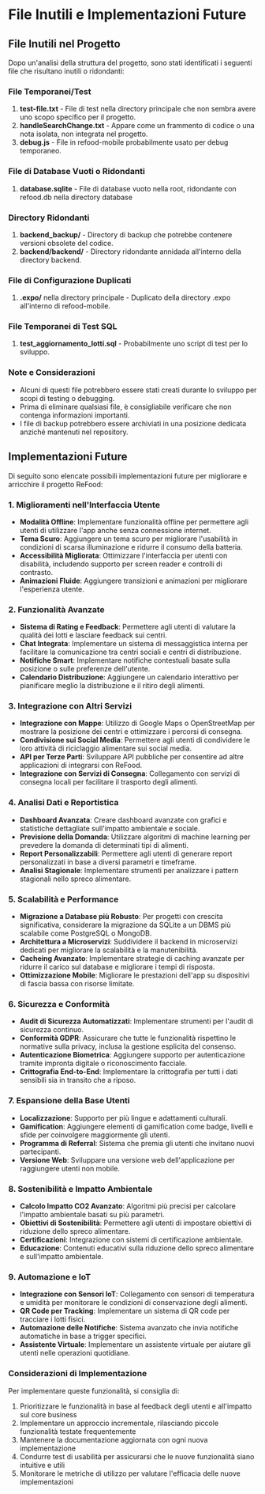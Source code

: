# File Inutili e Implementazioni Future

## File Inutili nel Progetto

Dopo un'analisi della struttura del progetto, sono stati identificati i seguenti file che risultano inutili o ridondanti:

### File Temporanei/Test
1. **test-file.txt** - File di test nella directory principale che non sembra avere uno scopo specifico per il progetto.
2. **handleSearchChange.txt** - Appare come un frammento di codice o una nota isolata, non integrata nel progetto.
3. **debug.js** - File in refood-mobile probabilmente usato per debug temporaneo.

### File di Database Vuoti o Ridondanti
1. **database.sqlite** - File di database vuoto nella root, ridondante con refood.db nella directory database

### Directory Ridondanti
1. **backend_backup/** - Directory di backup che potrebbe contenere versioni obsolete del codice.
2. **backend/backend/** - Directory ridondante annidada all'interno della directory backend.

### File di Configurazione Duplicati
1. **.expo/** nella directory principale - Duplicato della directory .expo all'interno di refood-mobile.

### File Temporanei di Test SQL
1. **test_aggiornamento_lotti.sql** - Probabilmente uno script di test per lo sviluppo.

### Note e Considerazioni
- Alcuni di questi file potrebbero essere stati creati durante lo sviluppo per scopi di testing o debugging.
- Prima di eliminare qualsiasi file, è consigliabile verificare che non contenga informazioni importanti.
- I file di backup potrebbero essere archiviati in una posizione dedicata anziché mantenuti nel repository.

## Implementazioni Future

Di seguito sono elencate possibili implementazioni future per migliorare e arricchire il progetto ReFood:

### 1. Miglioramenti nell'Interfaccia Utente
- **Modalità Offline**: Implementare funzionalità offline per permettere agli utenti di utilizzare l'app anche senza connessione internet.
- **Tema Scuro**: Aggiungere un tema scuro per migliorare l'usabilità in condizioni di scarsa illuminazione e ridurre il consumo della batteria.
- **Accessibilità Migliorata**: Ottimizzare l'interfaccia per utenti con disabilità, includendo supporto per screen reader e controlli di contrasto.
- **Animazioni Fluide**: Aggiungere transizioni e animazioni per migliorare l'esperienza utente.

### 2. Funzionalità Avanzate
- **Sistema di Rating e Feedback**: Permettere agli utenti di valutare la qualità dei lotti e lasciare feedback sui centri.
- **Chat Integrata**: Implementare un sistema di messaggistica interna per facilitare la comunicazione tra centri sociali e centri di distribuzione.
- **Notifiche Smart**: Implementare notifiche contestuali basate sulla posizione o sulle preferenze dell'utente.
- **Calendario Distribuzione**: Aggiungere un calendario interattivo per pianificare meglio la distribuzione e il ritiro degli alimenti.

### 3. Integrazione con Altri Servizi
- **Integrazione con Mappe**: Utilizzo di Google Maps o OpenStreetMap per mostrare la posizione dei centri e ottimizzare i percorsi di consegna.
- **Condivisione sui Social Media**: Permettere agli utenti di condividere le loro attività di riciclaggio alimentare sui social media.
- **API per Terze Parti**: Sviluppare API pubbliche per consentire ad altre applicazioni di integrarsi con ReFood.
- **Integrazione con Servizi di Consegna**: Collegamento con servizi di consegna locali per facilitare il trasporto degli alimenti.

### 4. Analisi Dati e Reportistica
- **Dashboard Avanzata**: Creare dashboard avanzate con grafici e statistiche dettagliate sull'impatto ambientale e sociale.
- **Previsione della Domanda**: Utilizzare algoritmi di machine learning per prevedere la domanda di determinati tipi di alimenti.
- **Report Personalizzabili**: Permettere agli utenti di generare report personalizzati in base a diversi parametri e timeframe.
- **Analisi Stagionale**: Implementare strumenti per analizzare i pattern stagionali nello spreco alimentare.

### 5. Scalabilità e Performance
- **Migrazione a Database più Robusto**: Per progetti con crescita significativa, considerare la migrazione da SQLite a un DBMS più scalabile come PostgreSQL o MongoDB.
- **Architettura a Microservizi**: Suddividere il backend in microservizi dedicati per migliorare la scalabilità e la manutenibilità.
- **Cacheing Avanzato**: Implementare strategie di caching avanzate per ridurre il carico sul database e migliorare i tempi di risposta.
- **Ottimizzazione Mobile**: Migliorare le prestazioni dell'app su dispositivi di fascia bassa con risorse limitate.

### 6. Sicurezza e Conformità
- **Audit di Sicurezza Automatizzati**: Implementare strumenti per l'audit di sicurezza continuo.
- **Conformità GDPR**: Assicurare che tutte le funzionalità rispettino le normative sulla privacy, inclusa la gestione esplicita del consenso.
- **Autenticazione Biometrica**: Aggiungere supporto per autenticazione tramite impronta digitale o riconoscimento facciale.
- **Crittografia End-to-End**: Implementare la crittografia per tutti i dati sensibili sia in transito che a riposo.

### 7. Espansione della Base Utenti
- **Localizzazione**: Supporto per più lingue e adattamenti culturali.
- **Gamification**: Aggiungere elementi di gamification come badge, livelli e sfide per coinvolgere maggiormente gli utenti.
- **Programma di Referral**: Sistema che premia gli utenti che invitano nuovi partecipanti.
- **Versione Web**: Sviluppare una versione web dell'applicazione per raggiungere utenti non mobile.

### 8. Sostenibilità e Impatto Ambientale
- **Calcolo Impatto CO2 Avanzato**: Algoritmi più precisi per calcolare l'impatto ambientale basati su più parametri.
- **Obiettivi di Sostenibilità**: Permettere agli utenti di impostare obiettivi di riduzione dello spreco alimentare.
- **Certificazioni**: Integrazione con sistemi di certificazione ambientale.
- **Educazione**: Contenuti educativi sulla riduzione dello spreco alimentare e sull'impatto ambientale.

### 9. Automazione e IoT
- **Integrazione con Sensori IoT**: Collegamento con sensori di temperatura e umidità per monitorare le condizioni di conservazione degli alimenti.
- **QR Code per Tracking**: Implementare un sistema di QR code per tracciare i lotti fisici.
- **Automazione delle Notifiche**: Sistema avanzato che invia notifiche automatiche in base a trigger specifici.
- **Assistente Virtuale**: Implementare un assistente virtuale per aiutare gli utenti nelle operazioni quotidiane.

### Considerazioni di Implementazione

Per implementare queste funzionalità, si consiglia di:
1. Prioritizzare le funzionalità in base al feedback degli utenti e all'impatto sul core business
2. Implementare un approccio incrementale, rilasciando piccole funzionalità testate frequentemente
3. Mantenere la documentazione aggiornata con ogni nuova implementazione
4. Condurre test di usabilità per assicurarsi che le nuove funzionalità siano intuitive e utili
5. Monitorare le metriche di utilizzo per valutare l'efficacia delle nuove implementazioni 